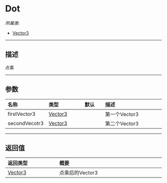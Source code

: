 # Dot

*所属类*:
* [Vector3](/Api/DataType/Vector3.md)
------------------------------------------------------------------------------------------
## 描述

点乘

------------------------------------------------------------------------------------------
## 参数

|<div style="width:100px">名称</div>|<div style="width:100px">类型</div>|<div style="width:50px">默认</div>|<div style="width:350px">描述</div>|
|:---|:---|:---|:---|
|firstVector3|[Vector3](/Api/DataType/Vector3.md)||第一个Vector3|
|secondVecotr3|[Vector3](/Api/DataType/Vector3.md)||第二个Vector3|

------------------------------------------------------------------------------------------
## 返回值

|<div style="width:150px">返回类型</div>|<div style="width:520px">概要</div>|
|:---|:---|
|[Vector3](/Api/DataType/Vector3.md)|点乘后的Vector3|
